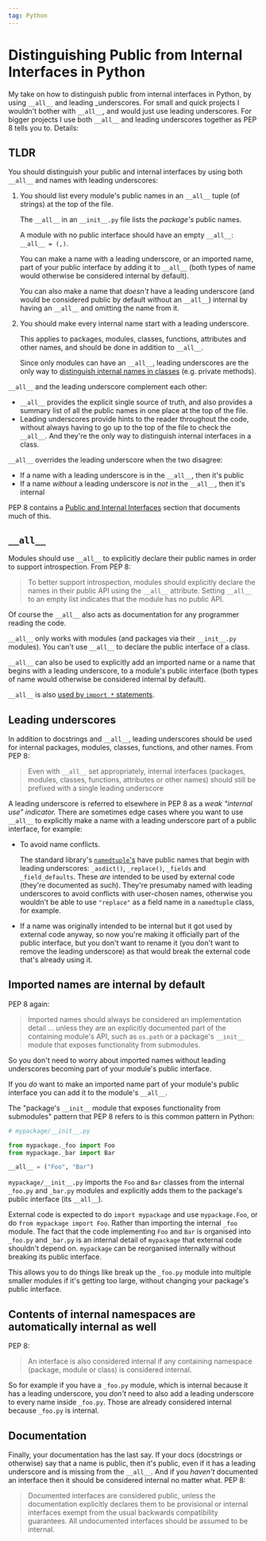 ```yaml
---
tag: Python
---
```


Distinguishing Public from Internal Interfaces in Python
========================================================

My take on how to distinguish public from internal interfaces in Python,
by using `__all__` and leading _underscores. For small and quick projects I
wouldn't bother with `__all__`, and would just use leading underscores. For bigger
projects I use both `__all__` and leading underscores together as PEP 8 tells
you to. Details:

TLDR
----

You should distinguish your public and internal interfaces by using both
`__all__` and names with leading underscores:

1. You should list every module's public names in an `__all__` tuple (of
   strings) at the top of the file.

   The `__all__` in an `__init__.py` file lists the _package's_ public names.

   A module with no public interface should have an empty `__all__`:
   `__all__ = (,)`.

   You can make a name with a leading underscore, or an imported name, part of
   your public interface by adding it to `__all__` (both types of name would
   otherwise be considered internal by default).
   
   You can also make a name that _doesn't_ have a leading underscore
   (and would be considered public by default without an `__all__`)
   internal by having an `__all__` and omitting the name from it.

2. You should make every internal name start with a leading underscore.

   This applies to packages, modules, classes, functions, attributes and other
   names, and should be done in addition to `__all__`.

   Since only modules can have an `__all__`, leading underscores are the only
   way to [distinguish internal names in classes](https://docs.python.org/3/tutorial/classes.html#tut-private)
   (e.g. private methods).

`__all__` and the leading underscore complement each other:

* `__all__` provides the explicit single source of truth, and also provides a
  summary list of all the public names in one place at the top of the file.
* Leading underscores provide hints to the reader throughout
  the code, without always having to go up to the top of the file to check the
  `__all__`. And they're the only way to distinguish internal interfaces in a
  class.

`__all__` overrides the leading underscore when the two disagree:

* If a name with a leading underscore is in the `__all__`, then it's public
* If a name _without_ a leading underscore is _not_ in the `__all__`, then it's
  internal

PEP 8 contains a [Public and Internal Interfaces](https://www.python.org/dev/peps/pep-0008/#public-and-internal-interfaces) section that documents much of this.

`__all__`
---------

Modules should use `__all__` to explicitly declare their public names in order to support introspection. From PEP 8:

> To better support introspection, modules should explicitly declare the names in their public API using the `__all__` attribute. Setting `__all__` to an empty list indicates that the module has no public API.

Of course the `__all__` also acts as documentation for any programmer reading the code.

`__all__` only works with modules (and packages via their `__init__.py` modules).
You can't use `__all__` to declare the public interface of a class.

`__all__` can also be used to explicitly add an imported name or a name that begins with a leading underscore, to a module's public interface (both types of name would otherwise be considered internal by default).

`__all__` is also [used by `import *` statements](https://docs.python.org/3/tutorial/modules.html?highlight=__all__#importing-from-a-package).

Leading underscores
-------------------

In addition to docstrings and `__all__`, leading underscores should be used for internal packages, modules, classes, functions, and other names. From PEP 8:

> Even with `__all__` set appropriately, internal interfaces (packages, modules, classes, functions, attributes or other names) should still be prefixed with a single leading underscore

A leading underscore is referred to elsewhere in PEP 8 as a _weak "internal use" indicator._ There are sometimes edge cases where you want to use `__all__` to explicitly make a name with a leading underscore part of a public interface, for example:

* To avoid name conflicts.

  The standard library's [`namedtuple`'s](https://docs.python.org/3/library/collections.html#collections.namedtuple) have public names that begin with leading underscores: `_asdict()`, `_replace()`, `_fields` and `_field_defaults`. These _are_ intended to be used by external code (they're documented as such). They're presumaby named with leading underscores to avoid conflicts with user-chosen names, otherwise you wouldn't be able to use `"replace"` as a field name in a `namedtuple` class, for example.

* If a name was originally intended to be internal but it got used by external code anyway, so now you're making it officially part of the public interface, but you don't want to rename it (you don't want to remove the leading underscore) as that would break the external code that's already using it.

Imported names are internal by default
--------------------------------------

PEP 8 again:

> Imported names should always be considered an implementation detail ... unless they are an explicitly documented part of the containing module's API, such as `os.path` or a package's `__init__` module that exposes functionality from submodules.

So you don't need to worry about imported names without leading underscores becoming part of your module's public interface.

If you _do_ want to make an imported name part of your module's public interface you can add it to the module's `__all__`.

The "package's `__init__` module that exposes functionality from submodules" pattern that PEP 8 refers to is this common pattern in Python:

```python
# mypackage/__init__.py

from mypackage._foo import Foo
from mypackage._bar import Bar

__all__ = ("Foo", "Bar")
```

`mypackage/__init__.py` imports the `Foo` and `Bar` classes from the internal `_foo.py` and `_bar.py` modules and explicitly adds them to the package's public interface (its `__all__`).

External code is expected to do `import mypackage` and use `mypackage.Foo`, or do `from mypackage import Foo`. Rather than importing the internal `_foo` module. The fact that the code implementing `Foo` and `Bar` is organised into `_foo.py` and `_bar.py` is an internal detail of `mypackage` that external code shouldn't depend on. `mypackage` can be reorganised internally without breaking its public interface.

This allows you to do things like break up the `_foo.py` module into multiple smaller modules if it's getting too large,
without changing your package's public interface.

Contents of internal namespaces are automatically internal as well
------------------------------------------------------------------

PEP 8:

> An interface is also considered internal if any containing namespace (package, module or class) is considered internal.

So for example if you have a `_foo.py` module, which is internal because it has a leading underscore, you _don't_ need to also add a leading underscore to every name inside `_foo.py`. Those are already considered internal because `_foo.py` is internal.

Documentation
-------------

Finally, your documentation has the last say. If your docs (docstrings or otherwise) say that a name is public, then it's public, even if it has a leading underscore and is missing from the `__all__`. And if you _haven't_ documented an interface then it should be considered internal no matter what. PEP 8:

> Documented interfaces are considered public, unless the documentation explicitly declares them to be provisional or internal interfaces exempt from the usual backwards compatibility guarantees. All undocumented interfaces should be assumed to be internal.
